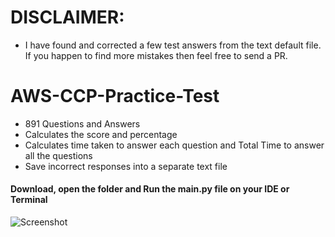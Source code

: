 # DISCLAIMER:
- I have found and corrected a few test answers from the text default file. If you happen to find more mistakes then feel free to send a PR.

# AWS-CCP-Practice-Test
- 891 Questions and Answers
- Calculates the score and percentage
- Calculates time taken to answer each question and Total Time to answer all the questions
- Save incorrect responses into a separate text file

#### Download, open the folder and Run the main.py file on your IDE or Terminal

![Screenshot](https://github.com/k4u5hik/AWS-Certified-Cloud-Practitioner---Practice-Test/blob/main/Screenshot%202023-01-30%20at%204.30.41%20pm.png?raw=true)

